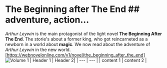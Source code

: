 # The Beginning after The End  ## adventure, action...
*Arthur Leywin* is the main protagonist of the light novel **The Beginning After The End**. The storie's about a former king, who got reincarneted as a newborn in a world about **magic**. We now read about the adventure of *Arthur Leywin* in the new world. [https://webnovelonline.com/v1/novel/the_beginning_after_the_end]
![Volume 1](https://user-images.githubusercontent.com/111046453/184093399-1b17ee5c-e891-4371-bfbe-ae124f77676f.png)
| Header 1 | Header 2|
| --- | --- |
| content 1 | content 2 |

